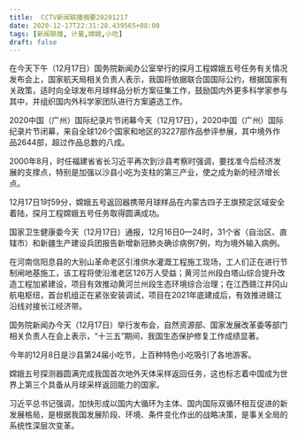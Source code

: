 ```yaml
---
title:  CCTV新闻联播摘要20201217
date: 2020-12-17T22:31:28.439565+08:00
tags: [新闻联播, 计量,嫦娥,小吃]
draft: false
---
```


在今天下午（12月17日）国务院新闻办公室举行的探月工程<span class="keywords_content">嫦娥</span>五号任务有关情况发布会上，国家航天局相关负责人表示，我国将依据联合国国际公约，根据国家有关政策，适时向全球发布月球样品分析方案征集工作，鼓励国内外更多科学家参与其中，并组织国内外科学家团队进行方案遴选工作。

2020中国（广州）国际纪录片节闭幕今天（12月17日），2020中国（广州）国际纪录片节闭幕，来自全球126个国家和地区的3227部作品参评参展，其中境外作品2644部，超过作品总数的八成。

2000年8月，时任福建省省长习近平再次到沙县考察时强调，要找准今后经济发展的支撑点，特别是加强以沙县<span class="keywords_content">小吃</span>为支柱的第三产业，使之成为新的经济增长点。

12月17日1时59分，<span class="keywords_content">嫦娥</span>五号返回器携带月球样品在内蒙古四子王旗预定区域安全着陆，探月工程<span class="keywords_content">嫦娥</span>五号任务取得圆满成功。

国家卫生健康委今天（12月17日）通报，12月16日0—24时，31个省（自治区、直辖市）和新疆生产建设兵团报告新增新冠肺炎确诊病例7例，均为境外输入病例。

在河南信阳息县的大别山革命老区引淮供水灌溉工程施工现场，工人们正在进行节制闸地基施工，该工程将使沿淮老区126万人受益；黄河兰州段白塔山综合提升改造工程加紧建设，项目有效推动黄河兰州段生态环境综合治理；在江西赣江井冈山航电枢纽，首台机组正在紧张安装调试，项目在2021年底建成后，有效推进赣江沿线对接长江经济带。

国务院新闻办今天（12月17日）举行发布会，自然资源部、国家发展改革委等部门相关负责人在会上表示，“十三五”期间，我国生态保护修复工作成绩显著。

今年的12月8日是沙县第24届<span class="keywords_content">小吃</span>节，上百种特色<span class="keywords_content">小吃</span>吸引了各地游客。

<span class="keywords_content">嫦娥</span>五号探测器圆满完成我国首次地外天体采样返回任务，这也标志着中国成为世界上第三个具备从月球采样返回能力的国家。

习近平总书记强调，加快形成以国内大循环为主体、国内国际双循环相互促进的新发展格局，是根据我国发展阶段、环境、条件变化作出的战略决策，是事关全局的系统性深层次变革。
